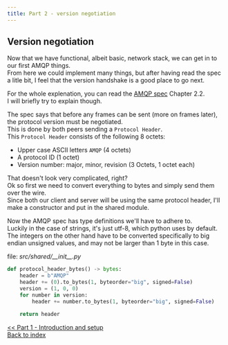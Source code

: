 ```yaml
---
title: Part 2 - version negotiation
---
```


## Version negotiation

Now that we have functional, albeit basic, network stack, we can get in to our first AMQP things.  
From here we could implement many things, but after having read the spec a litle bit, I feel that the version handshake is a good place to go next.  

For the whole explenation, you can read the [AMQP spec](http://www.amqp.org/sites/amqp.org/files/amqp.pdf) Chapter 2.2.  
I will briefly try to explain though.  

The spec says that before any frames can be sent (more on frames later), the protocol version must be negotiated.  
This is done by both peers sending a `Protocol Header`.  
This `Protocol Header` consists of the following 8 octets:

- Upper case ASCII letters `AMQP` (4 octets)
- A protocol ID (1 octet)
- Version number: major, minor, revision (3 Octets, 1 octet each)

That doesn't look very complicated, right?  
Ok so first we need to convert everything to bytes and simply send them over the wire.  
Since both our client and server will be using the same protocol header, I'll make a constructor and put in the shared module.  

Now the AMQP spec has type definitions we'll have to adhere to.  
Luckily in the case of strings, it's just utf-8, which python uses by default.  
The integers on the other hand have to be converted specifically to big endian unsigned values, and may not be larger than 1 byte in this case.  

file: *src/shared/\_\_init\_\_.py*

```Python
def protocol_header_bytes() -> bytes:
    header = b"AMQP"
    header += (0).to_bytes(1, byteorder="big", signed=False)
    version = (1, 0, 0)
    for number in version:
        header += number.to_bytes(1, byteorder="big", signed=False)

    return header
```

[<< Part 1 - Introduction and setup](part1.md)  
[Back to index](index.md)  

